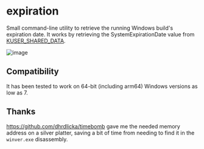 # expiration
Small command-line utility to retrieve the running Windows build's expiration date. It works by retrieving the SystemExpirationDate value from [KUSER_SHARED_DATA](https://learn.microsoft.com/en-us/windows-hardware/drivers/ddi/ntddk/ns-ntddk-kuser_shared_data).

![image](https://github.com/dgurney/expiration/assets/12816807/f465f804-beb4-4545-8f7d-0f787e86198b)

## Compatibility 
It has been tested to work on 64-bit (including arm64) Windows versions as low as 7.

## Thanks
https://github.com/dhrdlicka/timebomb gave me the needed memory address on a silver platter, saving a bit of time from needing to find it in the `winver.exe` disassembly.

